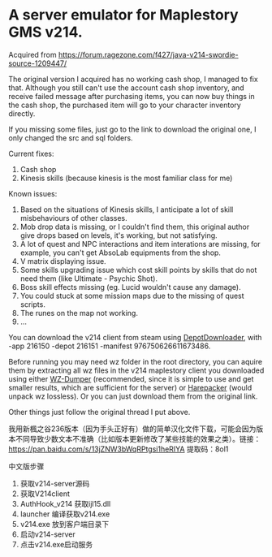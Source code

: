 # A server emulator for Maplestory GMS v214.

Acquired from https://forum.ragezone.com/f427/java-v214-swordie-source-1209447/

The original version I acquired has no working cash shop, I managed to fix that. Although you still can't use the account cash shop inventory, and receive failed message after purchasing items, you can now buy things in the cash shop, the purchased item will go to your character inventory directly.

If you missing some files, just go to the link to download the original one, I only changed the src and sql folders.

Current fixes:
1. Cash shop
2. Kinesis skills (because kinesis is the most familiar class for me)

Known issues:
1. Based on the situations of Kinesis skills, I anticipate a lot of skill misbehaviours of other classes.
2. Mob drop data is missing, or I couldn't find them, this original author give drops based on levels, it's working, but not satisfying.
3. A lot of quest and NPC interactions and item interations are missing, for example, you can't get AbsoLab equipments from the shop.
4. V matrix displaying issue.
5. Some skills upgrading issue which cost skill points by skills that do not need them (like Ultimate - Psychic Shot).
6. Boss skill effects missing (eg. Lucid wouldn't cause any damage).
7. You could stuck at some mission maps due to the missing of quest scripts.
8. The runes on the map not working.
9. ...

You can download the v214 client from steam using [DepotDownloader](https://github.com/SteamRE/DepotDownloader), with -app 216150 -depot 216151 -manifest 976750626611673486.

Before running you may need wz folder in the root directory, you can aquire them by extracting all wz files in the v214 maplestory client you downloaded using either [WZ-Dumper](https://github.com/Xterminatorz/WZ-Dumper) (recommended, since it is simple to use and get smaller results, which are sufficient for the server) or [Harepacker](https://github.com/lastbattle/Harepacker-resurrected) (would unpack wz lossless). Or you can just download them from the original link.

Other things just follow the original thread I put above.

我用新楓之谷236版本（因为手头正好有）做的简单汉化文件下载，可能会因为版本不同导致少数文本不准确（比如版本更新修改了某些技能的效果之类）。链接：https://pan.baidu.com/s/13jZNW3bWqRPtgsi1heRIYA 提取码：8ol1


中文版步骤
1. 获取v214-server源码
2. 获取V214client
3. AuthHook_v214 获取ijl15.dll
4. launcher 编译获取v214.exe
5. v214.exe 放到客户端目录下
6. 启动v214-server
7. 点击v214.exe启动服务